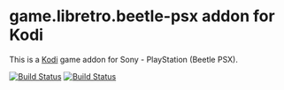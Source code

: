 # game.libretro.beetle-psx addon for Kodi

This is a [Kodi](http://kodi.tv) game addon for Sony - PlayStation (Beetle PSX).

[![Build Status](https://travis-ci.org/kodi-game/game.libretro.beetle-psx.svg?branch=master)](https://travis-ci.org/kodi-game/game.libretro.beetle-psx)
[![Build Status](https://ci.appveyor.com/api/projects/status/github/kodi-game/game.libretro.beetle-psx?svg=true)](https://ci.appveyor.com/project/kodi-game/game-libretro-beetle-psx)
